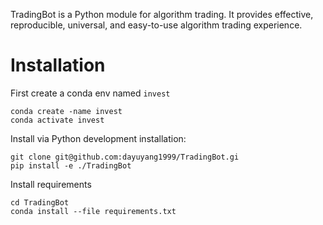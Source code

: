 TradingBot is a Python module for algorithm trading. It provides effective, reproducible, universal, and easy-to-use algorithm trading experience.

# Installation

First create a conda env named `invest`
```
conda create -name invest
conda activate invest

```

Install via Python development installation:

```
git clone git@github.com:dayuyang1999/TradingBot.gi
pip install -e ./TradingBot
```

Install requirements

```
cd TradingBot
conda install --file requirements.txt
```
